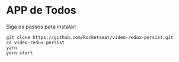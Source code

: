 # APP de Todos

Siga os passos para instalar:

```
git clone https://github.com/Rocketseat/video-redux-persist.git
cd video-redux-persist
yarn 
yarn start
```